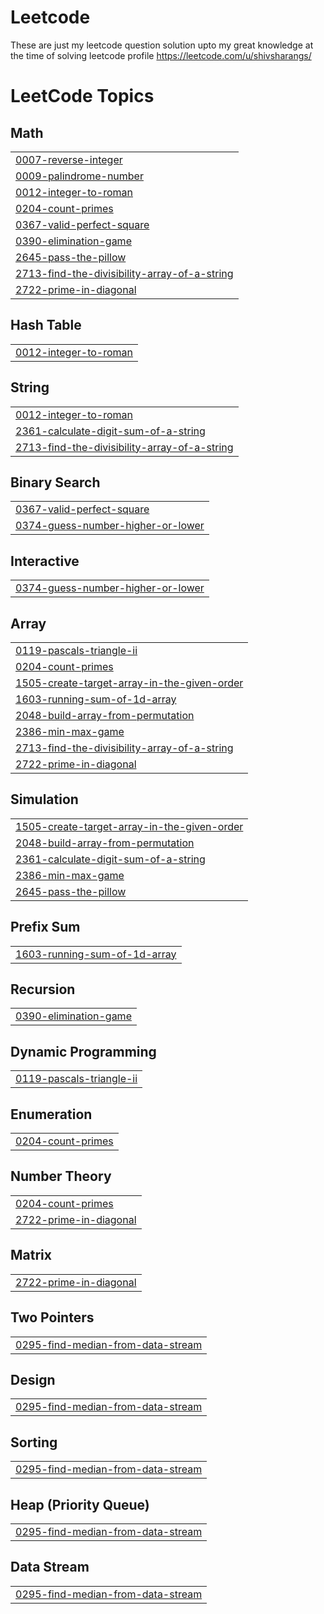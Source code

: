 # Leetcode
These are just my leetcode question solution upto my great knowledge at the time of solving
leetcode profile https://leetcode.com/u/shivsharangs/

<!---LeetCode Topics Start-->
# LeetCode Topics
## Math
|  |
| ------- |
| [0007-reverse-integer](https://github.com/ShivsharanSanjawad/Leetcode/tree/master/0007-reverse-integer) |
| [0009-palindrome-number](https://github.com/ShivsharanSanjawad/Leetcode/tree/master/0009-palindrome-number) |
| [0012-integer-to-roman](https://github.com/ShivsharanSanjawad/Leetcode/tree/master/0012-integer-to-roman) |
| [0204-count-primes](https://github.com/ShivsharanSanjawad/Leetcode/tree/master/0204-count-primes) |
| [0367-valid-perfect-square](https://github.com/ShivsharanSanjawad/Leetcode/tree/master/0367-valid-perfect-square) |
| [0390-elimination-game](https://github.com/ShivsharanSanjawad/Leetcode/tree/master/0390-elimination-game) |
| [2645-pass-the-pillow](https://github.com/ShivsharanSanjawad/Leetcode/tree/master/2645-pass-the-pillow) |
| [2713-find-the-divisibility-array-of-a-string](https://github.com/ShivsharanSanjawad/Leetcode/tree/master/2713-find-the-divisibility-array-of-a-string) |
| [2722-prime-in-diagonal](https://github.com/ShivsharanSanjawad/Leetcode/tree/master/2722-prime-in-diagonal) |
## Hash Table
|  |
| ------- |
| [0012-integer-to-roman](https://github.com/ShivsharanSanjawad/Leetcode/tree/master/0012-integer-to-roman) |
## String
|  |
| ------- |
| [0012-integer-to-roman](https://github.com/ShivsharanSanjawad/Leetcode/tree/master/0012-integer-to-roman) |
| [2361-calculate-digit-sum-of-a-string](https://github.com/ShivsharanSanjawad/Leetcode/tree/master/2361-calculate-digit-sum-of-a-string) |
| [2713-find-the-divisibility-array-of-a-string](https://github.com/ShivsharanSanjawad/Leetcode/tree/master/2713-find-the-divisibility-array-of-a-string) |
## Binary Search
|  |
| ------- |
| [0367-valid-perfect-square](https://github.com/ShivsharanSanjawad/Leetcode/tree/master/0367-valid-perfect-square) |
| [0374-guess-number-higher-or-lower](https://github.com/ShivsharanSanjawad/Leetcode/tree/master/0374-guess-number-higher-or-lower) |
## Interactive
|  |
| ------- |
| [0374-guess-number-higher-or-lower](https://github.com/ShivsharanSanjawad/Leetcode/tree/master/0374-guess-number-higher-or-lower) |
## Array
|  |
| ------- |
| [0119-pascals-triangle-ii](https://github.com/ShivsharanSanjawad/Leetcode/tree/master/0119-pascals-triangle-ii) |
| [0204-count-primes](https://github.com/ShivsharanSanjawad/Leetcode/tree/master/0204-count-primes) |
| [1505-create-target-array-in-the-given-order](https://github.com/ShivsharanSanjawad/Leetcode/tree/master/1505-create-target-array-in-the-given-order) |
| [1603-running-sum-of-1d-array](https://github.com/ShivsharanSanjawad/Leetcode/tree/master/1603-running-sum-of-1d-array) |
| [2048-build-array-from-permutation](https://github.com/ShivsharanSanjawad/Leetcode/tree/master/2048-build-array-from-permutation) |
| [2386-min-max-game](https://github.com/ShivsharanSanjawad/Leetcode/tree/master/2386-min-max-game) |
| [2713-find-the-divisibility-array-of-a-string](https://github.com/ShivsharanSanjawad/Leetcode/tree/master/2713-find-the-divisibility-array-of-a-string) |
| [2722-prime-in-diagonal](https://github.com/ShivsharanSanjawad/Leetcode/tree/master/2722-prime-in-diagonal) |
## Simulation
|  |
| ------- |
| [1505-create-target-array-in-the-given-order](https://github.com/ShivsharanSanjawad/Leetcode/tree/master/1505-create-target-array-in-the-given-order) |
| [2048-build-array-from-permutation](https://github.com/ShivsharanSanjawad/Leetcode/tree/master/2048-build-array-from-permutation) |
| [2361-calculate-digit-sum-of-a-string](https://github.com/ShivsharanSanjawad/Leetcode/tree/master/2361-calculate-digit-sum-of-a-string) |
| [2386-min-max-game](https://github.com/ShivsharanSanjawad/Leetcode/tree/master/2386-min-max-game) |
| [2645-pass-the-pillow](https://github.com/ShivsharanSanjawad/Leetcode/tree/master/2645-pass-the-pillow) |
## Prefix Sum
|  |
| ------- |
| [1603-running-sum-of-1d-array](https://github.com/ShivsharanSanjawad/Leetcode/tree/master/1603-running-sum-of-1d-array) |
## Recursion
|  |
| ------- |
| [0390-elimination-game](https://github.com/ShivsharanSanjawad/Leetcode/tree/master/0390-elimination-game) |
## Dynamic Programming
|  |
| ------- |
| [0119-pascals-triangle-ii](https://github.com/ShivsharanSanjawad/Leetcode/tree/master/0119-pascals-triangle-ii) |
## Enumeration
|  |
| ------- |
| [0204-count-primes](https://github.com/ShivsharanSanjawad/Leetcode/tree/master/0204-count-primes) |
## Number Theory
|  |
| ------- |
| [0204-count-primes](https://github.com/ShivsharanSanjawad/Leetcode/tree/master/0204-count-primes) |
| [2722-prime-in-diagonal](https://github.com/ShivsharanSanjawad/Leetcode/tree/master/2722-prime-in-diagonal) |
## Matrix
|  |
| ------- |
| [2722-prime-in-diagonal](https://github.com/ShivsharanSanjawad/Leetcode/tree/master/2722-prime-in-diagonal) |
## Two Pointers
|  |
| ------- |
| [0295-find-median-from-data-stream](https://github.com/ShivsharanSanjawad/Leetcode/tree/master/0295-find-median-from-data-stream) |
## Design
|  |
| ------- |
| [0295-find-median-from-data-stream](https://github.com/ShivsharanSanjawad/Leetcode/tree/master/0295-find-median-from-data-stream) |
## Sorting
|  |
| ------- |
| [0295-find-median-from-data-stream](https://github.com/ShivsharanSanjawad/Leetcode/tree/master/0295-find-median-from-data-stream) |
## Heap (Priority Queue)
|  |
| ------- |
| [0295-find-median-from-data-stream](https://github.com/ShivsharanSanjawad/Leetcode/tree/master/0295-find-median-from-data-stream) |
## Data Stream
|  |
| ------- |
| [0295-find-median-from-data-stream](https://github.com/ShivsharanSanjawad/Leetcode/tree/master/0295-find-median-from-data-stream) |
<!---LeetCode Topics End-->
